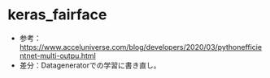 # keras_fairface
* 参考：https://www.acceluniverse.com/blog/developers/2020/03/pythonefficientnet-multi-outpu.html
* 差分：Datageneratorでの学習に書き直し。
